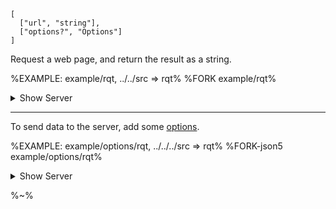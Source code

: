 ```## async rqt => string
[
  ["url", "string"],
  ["options?", "Options"]
]
```

Request a web page, and return the result as a string.

%EXAMPLE: example/rqt, ../../src => rqt%
%FORK example/rqt%

<details>
<summary>Show Server</summary>

%EXAMPLE: example/rqt/Server%
</details>

---

To send data to the server, add some [options](#type-aqtoptions).

%EXAMPLE: example/options/rqt, ../../../src => rqt%
%FORK-json5 example/options/rqt%

<details>
<summary>Show Server</summary>

%EXAMPLE: example/options/rqt/Server%
</details>

%~%